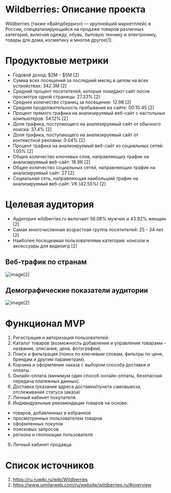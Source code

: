 # Wildberries: Описание проекта

Wildberries (также «Ва́йлдберриз») — крупнейший маркетплейс в России, специализирующийся на продаже товаров различных категорий, включая одежду, обувь, бытовую технику и электронику, товары для дома, косметику и многое другое[1]. 

# Продуктовые метрики
- Годовой доход: $2M - $5M [2]
- Сумма всех посещений за последний месяц в целом на всех устройствах: 342.3M [2]
- Средний процент посетителей, которые покидают сайт после просмотра одной страницы: 27.33% [2]
- Среднее количество страниц за посещение: 12.98 [2]
- Средняя продолжительность пребывания на сайте: 00:10:45 [2]
- Процент прямого трафика на анализируемый веб-сайт с настольных компьютеров: 54.12% [2]
- Доля трафика, поступающего на анализируемый сайт от обычного поиска: 37.4% [2]
- Доля трафика, поступающего на анализируемый сайт от контекстной рекламы: 0.04% [2]
- Процент трафика на анализируемый веб-сайт из социальных сетей: 1.05% [2]
- Общее количество ключевых слов, направляющих трафик на анализируемый веб-сайт: 18.9K [2]
- Общее количество социальных сетей, направляющих трафик на анализируемый сайт: 27 [2]
- Социальная сеть, направляющая наибольший трафик на анализируемый веб-сайт: VK (42.55%) [2]


# Целевая аудитория
- Аудитория wildberries.ru включает 56.08% мужчин и 43.92% женщин [2]
- Самая многочисленная возрастная группа посетителей: 25 - 34 лет [2]
- Наиболее посещеамая пользователями категория: консоли и аксессуары для видеоигр [2]

## Веб-трафик по странам
![image](https://github.com/user-attachments/assets/e15d7d94-e3af-48be-a5a7-2f702621858b)[2]

## Демографические показатели аудитории 
![image](https://github.com/user-attachments/assets/3d51bf86-5770-4f54-bbaa-46290eda1529)[2]

# Функционал MVP
1. Регистрация и авторизация пользователей.
2. Каталог товаров (возможность добавления и управления товарами - название, описание, цена, фотографии).
3. Поиск и фильтрация (поиск по ключевым словам, фильтры по цене, брендам и другим параметрам).
4. Корзина и оформление заказа с выбором способа доставки и оплаты.
5. Онлайн-оплата (минимум один способ онлайн-оплаты, безопасная передача платежных данных).
6. Доставка (указание адреса доставки/пункта самовывоза, отслеживание статуса заказа)
7. Личный кабинет покупателя.
8. Индивидуальные рекомендации товаров на основе:
- товаров, добавленных в избранное
- просмотренных пользователем товаров
- оформленных покупок
- поисковых запросов
- региона и геолокации пользователя
9. Личный кабинет продавца.

# Список источников 
1. https://ru.ruwiki.ru/wiki/Wildberries
2. https://www.similarweb.com/ru/website/wildberries.ru/#overview
